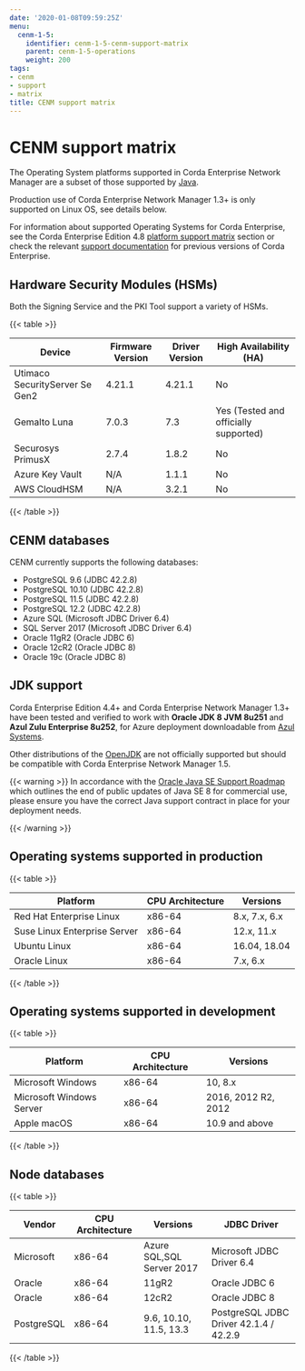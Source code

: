 ```yaml
---
date: '2020-01-08T09:59:25Z'
menu:
  cenm-1-5:
    identifier: cenm-1-5-cenm-support-matrix
    parent: cenm-1-5-operations
    weight: 200
tags:
- cenm
- support
- matrix
title: CENM support matrix
---
```



# CENM support matrix

The Operating System platforms supported in Corda Enterprise Network Manager are a subset of those supported by [Java](http://www.oracle.com/technetwork/java/javase/certconfig-2095354.html).

Production use of Corda Enterprise Network Manager 1.3+ is only supported on Linux OS, see details below.

For information about supported Operating Systems for Corda Enterprise, see the Corda Enterprise Edition 4.8 [platform support matrix](../../../../../en/platform/corda/4.8/enterprise/platform-support-matrix.md) section or check the relevant [support documentation](../../../../../en/platform/corda/4.8/enterprise.html) for previous versions of Corda Enterprise.

## Hardware Security Modules (HSMs)

Both the Signing Service and the PKI Tool support a variety of HSMs.


{{< table >}}

|Device|Firmware Version|Driver Version|High Availability (HA)|
|--------------------------------|----------------------------------|------------------|------|
|Utimaco SecurityServer Se Gen2|4.21.1|4.21.1|No|
|Gemalto Luna|7.0.3|7.3|Yes (Tested and officially supported)|
|Securosys PrimusX|2.7.4|1.8.2|No|
|Azure Key Vault|N/A|1.1.1|No|
|AWS CloudHSM|N/A|3.2.1|No|

{{< /table >}}

## CENM databases

CENM currently supports the following databases:

* PostgreSQL 9.6 (JDBC 42.2.8)
* PostgreSQL 10.10 (JDBC 42.2.8)
* PostgreSQL 11.5 (JDBC 42.2.8)
* PostgreSQL 12.2 (JDBC 42.2.8)
* Azure SQL (Microsoft JDBC Driver 6.4)
* SQL Server 2017 (Microsoft JDBC Driver 6.4)
* Oracle 11gR2 (Oracle JDBC 6)
* Oracle 12cR2 (Oracle JDBC 8)
* Oracle 19c (Oracle JDBC 8)


## JDK support

Corda Enterprise Edition 4.4+ and Corda Enterprise Network Manager 1.3+ have been tested and verified to work with **Oracle JDK 8 JVM 8u251** and **Azul Zulu Enterprise 8u252**, for Azure deployment downloadable from [Azul Systems](https://www.azul.com/downloads/azure-only/zulu/).

Other distributions of the [OpenJDK](https://openjdk.java.net/) are not officially supported but should be compatible with Corda Enterprise Network Manager 1.5.

{{< warning >}}
In accordance with the [Oracle Java SE Support Roadmap](https://www.oracle.com/technetwork/java/java-se-support-roadmap.html)
which outlines the end of public updates of Java SE 8 for commercial use, please ensure you have the correct Java support contract in place
for your deployment needs.

{{< /warning >}}

## Operating systems supported in production

{{< table >}}

|Platform|CPU Architecture|Versions|
|-------------------------------|------------------|-----------|
|Red Hat Enterprise Linux|x86-64|8.x, 7.x, 6.x|
|Suse Linux Enterprise Server|x86-64|12.x, 11.x|
|Ubuntu Linux|x86-64|16.04, 18.04|
|Oracle Linux|x86-64|7.x, 6.x|

{{< /table >}}


## Operating systems supported in development


{{< table >}}

|Platform|CPU Architecture|Versions|
|-------------------------------|------------------|-----------|
|Microsoft Windows|x86-64|10, 8.x|
|Microsoft Windows Server|x86-64|2016, 2012 R2, 2012|
|Apple macOS|x86-64|10.9 and above|

{{< /table >}}


## Node databases


{{< table >}}

|Vendor|CPU Architecture|Versions|JDBC Driver|
|-------------------------------|------------------|------------------|------------------------|
|Microsoft|x86-64|Azure SQL,SQL Server 2017|Microsoft JDBC Driver 6.4|
|Oracle|x86-64|11gR2|Oracle JDBC 6|
|Oracle|x86-64|12cR2|Oracle JDBC 8|
|PostgreSQL|x86-64|9.6, 10.10, 11.5, 13.3|PostgreSQL JDBC Driver 42.1.4 / 42.2.9|

{{< /table >}}
